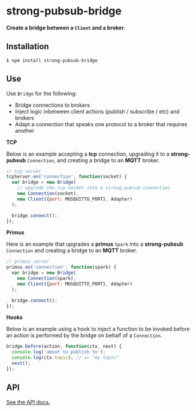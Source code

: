 # strong-pubsub-bridge

**Create a bridge between a `Client` and a broker.**

## Installation

```
$ npm install strong-pubsub-bridge
```

## Use

Use `Bridge` for the following:

 - Bridge connections to brokers
 - Inject logic inbetween client actions (publish / subscribe / etc) and brokers
 - Adapt a connection that speaks one protocol to a broker that requires another 

**TCP**

Below is an example accepting a **tcp** connection, upgrading it to a
**strong-pubsub** `Connection`, and creating a bridge to an **MQTT** broker.

```js
// tcp server
tcpServer.on('connection', function(socket) {
  var bridge = new Bridge(
    // upgrade the tcp socket into a strong-pubsub-connection
    new Connection(socket),
    new Client({port: MOSQUITTO_PORT}, Adapter)
  );

  bridge.connect();
});
```

**Primus**

Here is an example that upgrades a **primus** `Spark` into a
**strong-pubsub** `Connection` and creating a bridge to an **MQTT** broker.

```js
// primus server
primus.on('connection', function(spark) {
  var bridge = new Bridge(
    new Connection(spark),
    new Client({port: MOSQUITTO_PORT}, Adapter)
  );

  bridge.connect();
});
```

**Hooks**

Below is an example using a hook to inject a function to be invoked before an
action is performed by the bridge on behalf of a `Connection`.

```js
bridge.before(action, function(ctx, next) {
  console.log('about to publish to');
  console.log(ctx.topic); // => "my topic"
  next();
});
```

## API

[See the API docs.](http://apidocs.strongloop.com/strong-pubsub-bridge)
